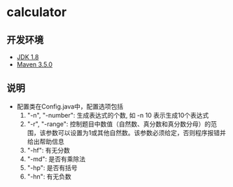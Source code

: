 # calculator


## 开发环境
- [JDK 1.8](http://www.oracle.com/technetwork/java/javase/downloads/jdk8-downloads-2133151.html)
- [Maven 3.5.0](http://mirrors.tuna.tsinghua.edu.cn/apache/maven/maven-3/3.5.0/binaries/apache-maven-3.5.0-bin.zip)

## 说明

- 配置类在Config.java中，配置选项包括
    1. "-n", "-number": 生成表达式的个数, 如 -n 10 表示生成10个表达式
    2. "-r", "-range": 控制题目中数值（自然数、真分数和真分数分母）的范围，该参数可以设置为1或其他自然数。该参数必须给定，否则程序报错并给出帮助信息
    3. "-hf": 有无分数
    4. "-md": 是否有乘除法
    5. "-hp": 是否有括号
    6. "-hn": 有无负数
    